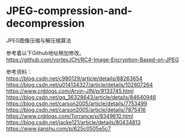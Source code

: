 # JPEG-compression-and-decompression
JPEG图像压缩与解压缩算法    

参考着以下Github地址稍加修改。     
https://github.com/vortexJCH/RC4-Image-Encryption-Based-on-JPEG   

参考资料：    
https://blog.csdn.net/c980129/article/details/88263654    
https://blog.csdn.net/u014134327/article/details/102807264    
https://www.cnblogs.com/Arvin-JIN/p/9133745.html     
https://blog.csdn.net/qq_36328643/article/details/84640946    
https://blog.csdn.net/carson2005/article/details/7753499     
https://blog.csdn.net/carson2005/article/details/7875416    
https://www.cnblogs.com/Torrance/p/9349610.html     
https://blog.csdn.net/jacke121/article/details/80434813    
https://www.jianshu.com/p/625c0505e5c7     


